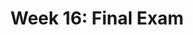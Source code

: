 ---
title: "Week 16: Final Exam"
weekNumber: 16
days:
  - date: "2024-12-09"
    events:
      - name: REV 1
        type: review
        title: "Take Up Midterm Exam (6:30-8:30PM, 1017 DOW)"
        problems: https://study.practicaldsc.org/fa24-midterm/index.html
        html: resources/other/midterm-review.html
        github: https://github.com/practicaldsc/fa24/blob/main/review/
        recording: https://leccap.engin.umich.edu/leccap/player/r/Epq9QZ
      - name: HW 10
        type: hw
        title: <b>HW 10 Prediction Competition</b>
  - date: "2024-12-10"
    events:
      - name: REV 2
        type: review
        title: "Review Post-Midterm Content (5-8PM, 1670 BBB)"
        problems: https://study.practicaldsc.org/fi-review-tuesday/index.html
        recording: https://leccap.engin.umich.edu/leccap/player/r/FE2S7p
        filled_slides: resources/lectures/review/final-review-filled.pdf
        note: The last hour of the review session doesn't appear in the recording. For that material, watch <a href="https://youtu.be/p00OOny9Wyo"><b>this video</b></a>.
      - name: SUR
        type: survey
        title: <b><a href="https://docs.google.com/forms/d/e/1FAIpQLSfM0KHvq71kkyYHAKXHAD4Dk_mJx1P38o7PKhaN4U_xequ00Q/viewform">End-of-Semester Survey</a> and <a href="https://umich.bluera.com/umich/">Official Evals</a></b>
        note: "If at least 85% of the class fills out both by 12/10 at 11:59PM, we'll add 1% of extra credit to everyone's overall grade."
  - date: "2024-12-12"
    events:
      - name: EXAM
        type: exam
        title: <b>Final Exam (4-6PM)</b>
---